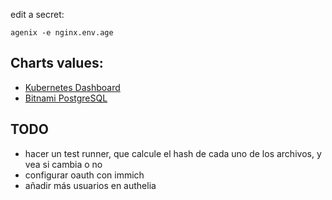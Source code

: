 edit a secret:

```
agenix -e nginx.env.age
```

## Charts values:

* [Kubernetes Dashboard](https://artifacthub.io/packages/helm/k8s-dashboard/kubernetes-dashboard)
* [Bitnami PostgreSQL](https://artifacthub.io/packages/helm/bitnami/postgresql)


## TODO

* hacer un test runner, que calcule el hash de cada uno de los archivos, y vea si cambia o no
* configurar oauth con immich
* añadir más usuarios en authelia
